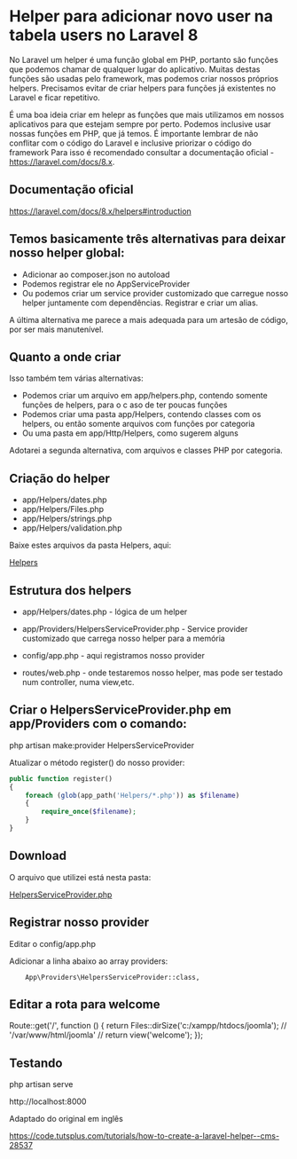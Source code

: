 # Helper para adicionar novo user na tabela users no Laravel 8

No Laravel um helper é uma função global em PHP, portanto são funções que podemos chamar de qualquer lugar do aplicativo. Muitas destas funções são usadas pelo framework, mas podemos criar nossos próprios helpers. Precisamos evitar de criar helpers para funções já existentes no Laravel e ficar repetitivo.

É uma boa ideia criar em helepr as funções que mais utilizamos em nossos aplicativos para que estejam sempre por perto. Podemos inclusive usar nossas funções em PHP, que já temos. É importante lembrar de não conflitar com o código do Laravel e inclusive priorizar o código do framework Para isso é recomendado consultar a documentação oficial - https://laravel.com/docs/8.x.

## Documentação oficial

https://laravel.com/docs/8.x/helpers#introduction

## Temos basicamente três alternativas para deixar nosso helper global:

- Adicionar ao composer.json no autoload
- Podemos registrar ele no AppServiceProvider
- Ou podemos criar um service provider customizado que carregue nosso helper juntamente com dependências. Registrar e criar um alias.

A última alternativa me parece a mais adequada para um artesão de código, por ser mais manutenível.

## Quanto a onde criar

Isso também tem várias alternativas:

- Podemos criar um arquivo em app/helpers.php, contendo somente funções de helpers, para o c aso de ter poucas funções
- Podemos criar uma pasta app/Helpers, contendo classes com os helpers, ou então somente arquivos com funções por categoria
- Ou uma pasta em app/Http/Helpers, como sugerem alguns

Adotarei a segunda alternativa, com arquivos e classes PHP por categoria.

## Criação do helper

- app/Helpers/dates.php
- app/Helpers/Files.php
- app/Helpers/strings.php
- app/Helpers/validation.php

Baixe estes arquivos da pasta Helpers, aqui:

[Helpers](Heleprs)

## Estrutura dos helpers

- app/Helpers/dates.php - lógica de um helper

- app/Providers/HelpersServiceProvider.php - Service provider customizado que carrega nosso helper para a memória

- config/app.php - aqui registramos nosso provider

- routes/web.php - onde testaremos nosso helper, mas pode ser testado num controller, numa view,etc.

## Criar o HelpersServiceProvider.php em app/Providers com o comando:

php artisan make:provider HelpersServiceProvider

Atualizar o método register() do nosso provider:
```php
public function register()
{
    foreach (glob(app_path('Helpers/*.php')) as $filename)
    {
        require_once($filename);
    }
}
```

## Download

O arquivo que utilizei está nesta pasta:

[HelpersServiceProvider.php](HelpersServiceProvider.php)

## Registrar nosso provider

Editar o config/app.php

Adicionar a linha abaixo ao array providers:

        App\Providers\HelpersServiceProvider::class,

## Editar a rota para welcome

Route::get('/', function () {
    return Files::dirSize('c:/xampp/htdocs/joomla'); // '/var/www/html/joomla'
//    return view('welcome');
});

## Testando

php artisan serve

http://localhost:8000

Adaptado do original em inglês

https://code.tutsplus.com/tutorials/how-to-create-a-laravel-helper--cms-28537

